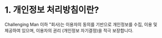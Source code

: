 # 1. 개인정보 처리방침이란?

Challenging Man 이하 "회사)는 이용자의 동의를 기반으로 개인정보를 수집, 이용 및 제공하여 있으며, 이용자의 권리 (개인정보 자기결정)을 적극 보장합니다.

